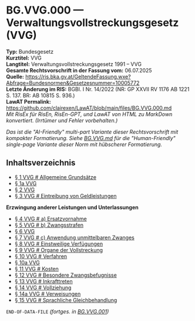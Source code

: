 # BG.VVG.000 — Verwaltungsvollstreckungsgesetz (VVG)
**Typ:** Bundesgesetz  
**Kurztitel:** VVG  
**Langtitel:** Verwaltungsvollstreckungsgesetz 1991 – VVG  
**Gesamte Rechtsvorschrift in der Fassung vom:** 06.07.2025  
**Quelle:** https://ris.bka.gv.at/GeltendeFassung.wxe?Abfrage=Bundesnormen&Gesetzesnummer=10005772  
**Letzte Änderung im RIS:** BGBl. I Nr. 14/2022 (NR: GP XXVII RV 1176 AB 1221 S. 137. BR: AB 10815 S. 936.)  
**LawAT Permalink:** https://github.com/clairexen/LawAT/blob/main/files/BG.VVG.000.md  
*Mit RisEx für RisEn, RisEn-GPT, und LawAT von HTML zu MarkDown konvertiert. (Irrtümer und Fehler vorbehalten.)*

*Das ist die "AI-Friendly" multi-part Variante dieser Rechtsvorschrift mit kompakter Formatierung. Siehe [BG.VVG.md](BG.VVG.md) für die "Human-Friendly" single-page Variante dieser Norm mit hübscherer Formatierung.*

## Inhaltsverzeichnis

* [§ 1 VVG # Allgemeine Grundsätze](BG.VVG.001.md#-1-vvg--allgemeine-grundsätze)  
* [§ 1a VVG](BG.VVG.001.md#-1a-vvg)  
* [§ 2 VVG](BG.VVG.001.md#-2-vvg)  
* [§ 3 VVG # Eintreibung von Geldleistungen](BG.VVG.001.md#-3-vvg--eintreibung-von-geldleistungen)

**Erzwingung anderer Leistungen und Unterlassungen**  
* [§ 4 VVG # a) Ersatzvornahme](BG.VVG.001.md#-4-vvg--a-ersatzvornahme)  
* [§ 5 VVG # b) Zwangsstrafen](BG.VVG.001.md#-5-vvg--b-zwangsstrafen)  
* [§ 6 VVG](BG.VVG.001.md#-6-vvg)  
* [§ 7 VVG # c) Anwendung unmittelbaren Zwanges](BG.VVG.001.md#-7-vvg--c-anwendung-unmittelbaren-zwanges)  
* [§ 8 VVG # Einstweilige Verfügungen](BG.VVG.001.md#-8-vvg--einstweilige-verfügungen)  
* [§ 9 VVG # Organe der Vollstreckung](BG.VVG.001.md#-9-vvg--organe-der-vollstreckung)  
* [§ 10 VVG # Verfahren](BG.VVG.001.md#-10-vvg--verfahren)  
* [§ 10a VVG](BG.VVG.001.md#-10a-vvg)  
* [§ 11 VVG # Kosten](BG.VVG.001.md#-11-vvg--kosten)  
* [§ 12 VVG # Besondere Zwangsbefugnisse](BG.VVG.001.md#-12-vvg--besondere-zwangsbefugnisse)  
* [§ 13 VVG # Inkrafttreten](BG.VVG.001.md#-13-vvg--inkrafttreten)  
* [§ 14 VVG # Vollziehung](BG.VVG.001.md#-14-vvg--vollziehung)  
* [§ 14a VVG # Verweisungen](BG.VVG.001.md#-14a-vvg--verweisungen)  
* [§ 15 VVG # Sprachliche Gleichbehandlung](BG.VVG.001.md#-15-vvg--sprachliche-gleichbehandlung)

`END-OF-DATA-FILE` *(fortges. in [BG.VVG.001](BG.VVG.001.md))*
